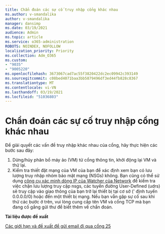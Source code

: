 ```yaml
---
title: Chẩn đoán các sự cố truy nhập cổng khác nhau
ms.author: v-smandalika
author: v-smandalika
manager: dansimp
ms.date: 03/19/2021
audience: Admin
ms.topic: article
ms.service: o365-administration
ROBOTS: NOINDEX, NOFOLLOW
localization_priority: Priority
ms.collection: Adm_O365
ms.custom:
- "9035"
- "9005220"
ms.openlocfilehash: 3673067cad7ac55f3820422dc2ec09942c393149
ms.sourcegitcommit: c08bed4071baa3bb5879496df3ed44fb828c8367
ms.translationtype: MT
ms.contentlocale: vi-VN
ms.lasthandoff: 03/19/2021
ms.locfileid: "51036803"
---
```

# <a name="diagnostics-for-different-ports-access-issues"></a>Chẩn đoán các sự cố truy nhập cổng khác nhau

Để giải quyết các vấn đề truy nhập khác nhau của cổng, hãy thực hiện các bước sau đây:

1. Dừng/hủy phân bổ máy ảo (VM) từ cổng thông tin, khởi động lại VM và thử lại. 
2. Kiểm tra thiết đặt mạng của VM của bạn để xác định xem bạn có lưu lượng truy nhập nhóm bảo mật mạng (NSGs) không. Bạn cũng có thể sử dụng [công cụ xác minh dòng IP của Watcher của Network](https://docs.microsoft.com/azure/network-watcher/network-watcher-ip-flow-verify-overview?WT.mc_id=Portal-Microsoft_Azure_Support) để kiểm tra việc chặn lưu lượng truy cập nsgs, các tuyến đường User-Defined (udrs) sẽ truy cập vào giao thông của bạn trở lại thiết bị tại cơ sở (' định tuyến 0.0.0.0/0) hoặc đến một thiết bị mạng.
Nếu bạn vẫn gặp sự cố sau khi thử các bước ở trên, vui lòng cung cấp tên VM và cổng TCP mà bạn đang cố gắng gửi thư để biết thêm về chẩn đoán.

**Tài liệu được đề xuất**

[Các giới hạn và đề xuất để gửi email đi qua cổng 25](https://docs.microsoft.com/azure/virtual-network/troubleshoot-outbound-smtp-connectivity)